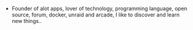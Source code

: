 - Founder of alot apps, lover of technology, programming language, open source, forum, docker, unraid and arcade, I like to discover and learn new things..
  <br>




































































































































































































































































































































































































































































































































































































































































































































